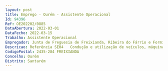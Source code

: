 ```yaml
--- 
layout: post
title: Emprego - Ourém - Assistente Operacional
Id: 94396
Ref: OE202202/0885
DataAbertura: 2022-03-01
DataFecho: 2022-03-15
Trabalho: Assistente Operacional
Empregador: Junta de Freguesia de Freixianda, Ribeira do Fárrio e Formigais
Descricao: Referência SE04   Condução e utilização de veículos, máquinas e equipamentos Serviços de manutenção de espaços ajardinados  Corte de bermas com recurso aroçadora  Limpeza de ruas e espaços públicos  Manutenção de caminhos vicinais Limpeza e manutenção de fontenários  Serviços de cantoneiro em geral 
CodigoPostal: 2435-284 FREIXIANDA
Concelho: Ourém
Distrito: Santarém
--- 
```


